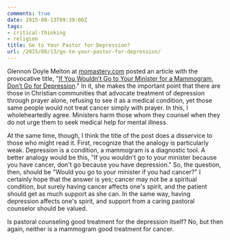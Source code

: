 ```yaml
---
comments: true
date: 2015-08-13T09:39:00Z
tags:
- critical-thinking
- religion
title: Go to Your Pastor for Depression?
url: /2015/08/13/go-to-your-pastor-for-depression/
---
```


Glennon Doyle Melton at [momastery.com](http://momastery.com/blog/) posted an article with the provocative title, "[If You Wouldn’t Go to Your Minister for a Mammogram, Don’t Go for Depression](http://momastery.com/blog/2015/08/12/ministers-depression/?utm_content=bufferff8d8&utm_medium=social&utm_source=twitter.com&utm_campaign=buffer)." In it, she makes the important point that there are those in Christian communities that advocate treatment of depression through prayer alone, refusing to see it as a medical condition, yet those same people would not treat cancer simply with prayer. In this, I wholeheartedly agree. Ministers harm those whom they counsel when they do not urge them to seek medical help for mental illness.

At the same time, though, I think the title of the post does a disservice to those who might read it. First, recognize that the analogy is particularly weak. Depression is a condition, a mammogram is a diagnostic tool. A better analogy would be this, "If you wouldn't go to your minister because you have cancer, don't go because you have depression." So, the question, then, should be "Would you go to your minister if you had cancer?" I certainly hope that the answer is yes; cancer may not be a spiritual condition, but surely having cancer affects one's spirit, and the patient should get as much support as she can. In the same way, having depression affects one's spirit, and support from a caring pastoral counselor should be valued.

Is pastoral counseling good treatment for the depression itself? No, but then again, neither is a mammogram good treatment for cancer.
